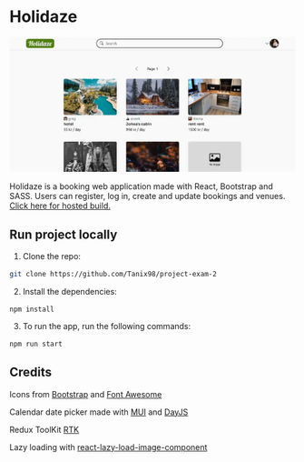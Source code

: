 # Holidaze

![Holidaze web app preview](/src/assets/imgs/holidaze_preview.webp)

Holidaze is a booking web application made with React, Bootstrap and SASS. Users can register, log in, create and update bookings and venues. [Click here for hosted build.](https://holidaze-98.netlify.app/?page=1)

## Run project locally

1. Clone the repo:

```bash
git clone https://github.com/Tanix98/project-exam-2
```

2. Install the dependencies:

```
npm install
```

3. To run the app, run the following commands:

```bash
npm run start
```

## Credits

Icons from [Bootstrap](https://icons.getbootstrap.com) and [Font Awesome](https://fontawesome.com)

Calendar date picker made with [MUI](https://mui.com/) and [DayJS](https://day.js.org/)

Redux ToolKit [RTK](https://redux-toolkit.js.org/)

Lazy loading with [react-lazy-load-image-component](https://www.npmjs.com/package/react-lazy-load-image-component)
